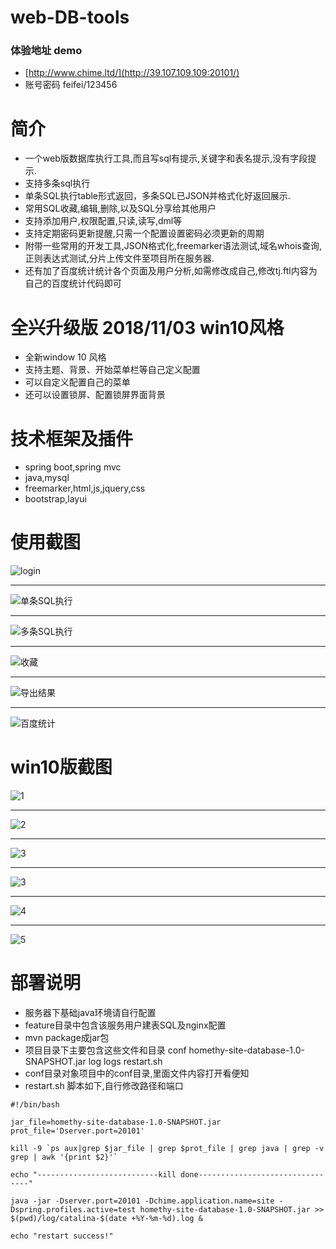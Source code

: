 # web-DB-tools

### 体验地址 demo
* [http://www.chime.ltd/](http://39.107.109.109:20101/)
* 账号密码  feifei/123456

# 简介
* 一个web版数据库执行工具,而且写sql有提示,关键字和表名提示,没有字段提示.
* 支持多条sql执行
* 单条SQL执行table形式返回，多条SQL已JSON并格式化好返回展示.
* 常用SQL收藏,编辑,删除,以及SQL分享给其他用户
* 支持添加用户,权限配置,只读,读写,dml等
* 支持定期密码更新提醒,只需一个配置设置密码必须更新的周期
* 附带一些常用的开发工具,JSON格式化,freemarker语法测试,域名whois查询,正则表达式测试,分片上传文件至项目所在服务器.
* 还有加了百度统计统计各个页面及用户分析,如需修改成自己,修改tj.ftl内容为自己的百度统计代码即可

# 全兴升级版  2018/11/03 win10风格
* 全新window 10 风格
* 支持主题、背景、开始菜单栏等自己定义配置
* 可以自定义配置自己的菜单
* 还可以设置锁屏、配置锁屏界面背景

# 技术框架及插件
* spring boot,spring mvc
* java,mysql
* freemarker,html,js,jquery,css
* bootstrap,layui

# 使用截图
![login](https://github.com/hammerLei/web-DB-tools/blob/master/photo/database0.png)
***
![单条SQL执行](https://github.com/hammerLei/web-DB-tools/blob/master/photo/database1.png)
***
![多条SQL执行](https://github.com/hammerLei/web-DB-tools/blob/master/photo/database2.png)
***
![收藏](https://github.com/hammerLei/web-DB-tools/blob/master/photo/database3.png)
***
![导出结果](https://github.com/hammerLei/web-DB-tools/blob/master/photo/database5.png)
***
![百度统计](https://github.com/hammerLei/web-DB-tools/blob/master/photo/baidutj.png)

# win10版截图
![1](https://github.com/hammerLei/web-DB-tools/blob/master/photo/win10-0.png)
***
![2](https://github.com/hammerLei/web-DB-tools/blob/master/photo/win10-1.png)
***
![3](https://github.com/hammerLei/web-DB-tools/blob/master/photo/win10-2.png)
***
![3](https://github.com/hammerLei/web-DB-tools/blob/master/photo/win10-3.png)
***
![4](https://github.com/hammerLei/web-DB-tools/blob/master/photo/win10-4.png)
***
![5](https://github.com/hammerLei/web-DB-tools/blob/master/photo/win10-5.png)

# 部署说明
* 服务器下基础java环境请自行配置
* feature目录中包含该服务用户建表SQL及nginx配置
* mvn package成jar包
* 项目目录下主要包含这些文件和目录 conf  homethy-site-database-1.0-SNAPSHOT.jar  log  logs  restart.sh
* conf目录对象项目中的conf目录,里面文件内容打开看便知
* restart.sh 脚本如下,自行修改路径和端口
``` 
#!/bin/bash

jar_file=homethy-site-database-1.0-SNAPSHOT.jar
prot_file='Dserver.port=20101'

kill -9 `ps aux|grep $jar_file | grep $prot_file | grep java | grep -v grep | awk '{print $2}'`

echo "---------------------------kill done--------------------------------"

java -jar -Dserver.port=20101 -Dchime.application.name=site -Dspring.profiles.active=test homethy-site-database-1.0-SNAPSHOT.jar >> $(pwd)/log/catalina-$(date +%Y-%m-%d).log &

echo "restart success!"
``` 
